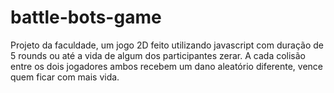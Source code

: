 # battle-bots-game
Projeto da faculdade, um jogo 2D feito utilizando javascript com duração de 5 rounds ou até a vida de algum dos participantes zerar. A cada colisão entre os dois jogadores ambos recebem um dano aleatório diferente, vence quem ficar com mais vida. 
